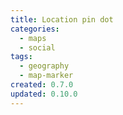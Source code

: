 ```yaml
---
title: Location pin dot
categories:
  - maps
  - social
tags:
  - geography
  - map-marker
created: 0.7.0
updated: 0.10.0
---
```

